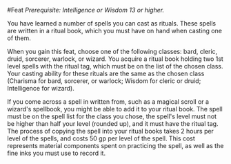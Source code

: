 #Feat
*Prerequisite: Intelligence or Wisdom 13 or higher.*

You have learned a number of spells you can cast as rituals. These spells are written in a ritual book, which you must have on hand when casting one of them.

When you gain this feat, choose one of the following classes: bard, cleric, druid, sorcerer, warlock, or wizard. You acquire a ritual book holding two 1st level spells with the ritual tag, which must be on the list of the chosen class. Your casting ability for these rituals are the same as the chosen class (Charisma for bard, sorcerer, or warlock; Wisdom for cleric or druid; Intelligence for wizard).

If you come across a spell in written from, such as a magical scroll or a wizard's spellbook, you might be able to add it to your ritual book. The spell must be on the spell list for the class you chose, the spell's level must not be higher than half your level (rounded up), and it must have the ritual tag. The process of copying the spell into your ritual books takes 2 hours per level of the spells, and costs 50 gp per level of the spell. This cost represents material components spent on practicing the spell, as well as the fine inks you must use to record it.